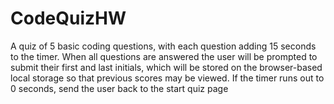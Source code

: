 # CodeQuizHW
A quiz of 5 basic coding questions, with each question adding 15 seconds to the timer. When all questions are answered the user will be prompted to submit their first and last initials, which will be stored on the browser-based local storage so that previous scores may be viewed. If the timer runs out to 0 seconds, send the user back to the start quiz page